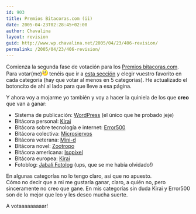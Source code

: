 ```yaml
---
id: 903
title: Premios Bitacoras.com (ii)
date: 2005-04-23T02:28:45+02:00
author: Chavalina
layout: revision
guid: http://www.wp.chavalina.net/2005/04/23/406-revision/
permalink: /2005/04/23/406-revision/
---
```

Comienza la segunda fase de votación para los <a href="http://www.bitacoras.com/premios/" target="_blank">Premios bitacoras.com</a>. Para votar(me)![emo](/imagenes/emoticonos/guino.gif) tenéis que ir a <a href="http://www.bitacoras.com/premios/votar.php" target="_blank">esta sección</a> y elegir vuestro favorito en cada categoría (hay que votar al menos en 5 categorías). He actualizado el botoncito de ahí al lado para que lleve a esa página.

Y ahora voy a mojarme yo también y voy a hacer la quiniela de los que **creo** que van a ganar:

  * Sistema de publicación: <a href="http://www.wordpress.org/" target="_blank">WordPress</a> (el único que he probado jeje)
  * Bitácora personal: <a href="http://kirai.bitacoras.com/" target="_blank">Kirai</a>
  * Bitácora sobre tecnología e internet: <a href="http://www.error500.net/" target="_blank">Error500</a>
  * Bitácora colectiva: <a href="http://www.microsiervos.com/" target="_blank">Microsiervos</a>
  * Bitácora veterana: <a href="http://www.minid.net/" target="_blank">Mini-d</a>
  * Bitácora novel: <a href="http://zootropo.f2o.org/" target="_blank">Zootropo</a>
  * Bitácora americana: <a href="http://www.isopixel.net/" target="_blank">Isopixel</a>
  * Bitácora europea: <a href="http://kirai.bitacoras.com/" target="_blank">Kirai</a>
  * Fotoblog: <a href="http://fotolog.diariodeunjabali.com/" target="_blank">Jabalí Fotolog</a> (ups, que se me había olvidado!)

En algunas categorías no lo tengo claro, así que no apuesto.  
Cómo no decir que a mi me gustaría ganar, claro, a quién no, pero sinceramente no creo que gane. En mis categorías sin duda Kirai y Error500 son de lo mejor que leo y les deseo mucha suerte.

A votaaaaaaaaar!